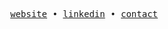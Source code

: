 <p align="center">
  <samp>
    <a href="https://samuelnogueira.me">website</a> • 
    <a href="https://www.linkedin.com/in/sampaioxsamuel">linkedin</a> • 
    <a href="mailto:sampaioxsamuel@gmail.com">contact</a> 
  </samp>
</p>
